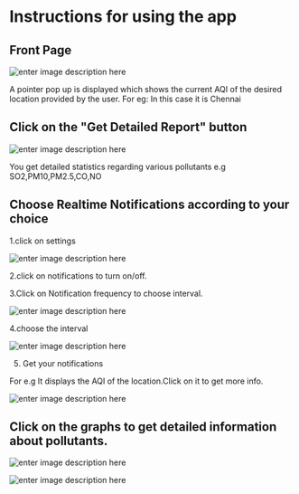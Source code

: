 #  Instructions for using the app	
## Front Page
![enter image description here](https://raw.githubusercontent.com/mayukh45/Jobless_Coders_iem/master/pollutionapp/Screenshot_20181028-214733.png)




A pointer pop up is displayed which shows the current AQI of the desired location provided by the user.
For eg:
In this case it is Chennai


## Click on the "Get Detailed Report" button
![enter image description here](https://raw.githubusercontent.com/mayukh45/Jobless_Coders_iem/master/pollutionapp/Screenshot_20181028-223534.png)
 





You get detailed statistics regarding various pollutants e.g SO2,PM10,PM2.5,CO,NO



##  Choose Realtime Notifications according to your choice
1.click on settings



![enter image description here](https://raw.githubusercontent.com/mayukh45/Jobless_Coders_iem/master/pollutionapp/Screenshot_20181028-223312.png)



2.click on notifications to turn on/off.




3.Click on Notification frequency to choose interval.



![enter image description here](https://raw.githubusercontent.com/mayukh45/Jobless_Coders_iem/master/pollutionapp/Screenshot_20181028-223316.png)




4.choose the interval




![enter image description here](https://raw.githubusercontent.com/mayukh45/Jobless_Coders_iem/master/pollutionapp/Screenshot_20181028-223329.png)





5. Get your notifications








For e.g It displays the AQI of the location.Click on it to get more info.









![enter image description here](https://raw.githubusercontent.com/mayukh45/Jobless_Coders_iem/master/pollutionapp/Screenshot_20181028-223446.png)









## Click on the graphs to get detailed information about pollutants.






![enter image description here](https://raw.githubusercontent.com/mayukh45/Jobless_Coders_iem/master/pollutionapp/Screenshot_20181028-223538.png)





 ![enter image description here](https://raw.githubusercontent.com/mayukh45/Jobless_Coders_iem/master/pollutionapp/Screenshot_20181028-223553.png)
